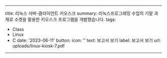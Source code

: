 <!-- ---
title: 큰사람 프로젝트 관리 앱
date: 2023-08-03
tags:
  - Java
  - Python
  - Django
  - RESTAPI
  - Crawling
  - Award
button:
  icon: ''
  text: 발표 자료 보기
  label: 발표 자료 보기
  url: uploads/3Mfinal.pdf
---

2023년 여름방학에 자기설계 도전활동 공모전에 참여하여 우수상을 수상하였습니다.
안드로이드 앱 개발 및 크롤링, API에 대한 사전지식이 없는 상황에서 구현 목표, 스터디 일정, 구현 일정 등을
모두 직접 계획하여 프로젝트를 진행했습니다. -->

<!--more-->
---
title: 리눅스 서버-클라이언트 키오스크
summary: 리눅스프로그래밍 수업의 기말 과제로 소켓을 활용한 키오스크 프로그램을 개발했습니다.
tags:
  - Class
  - Linux
  - C
date: '2023-06-11'
button:
  icon: ''
  text: 보고서 보기
  label: 보고서 보기
  url: uploads/linux-kiosk-7.pdf
---